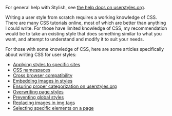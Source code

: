For general help with Stylish, see [the help docs on userstyles.org](http://userstyles.org/help).

Writing a user style from scratch requires a working knowledge of CSS. There are many CSS tutorials online, most of which are better than anything I could write. For those have limited knowledge of CSS, my recommendation would be to take an existing style that does something similar to what you want, and attempt to understand and modify it to suit your needs.

For those with some knowledge of CSS, here are some articles specifically about writing CSS for user styles:

* [Applying styles to specific sites](https://github.com/JasonBarnabe/stylish/wiki/Applying-styles-to-specific-sites)
* [CSS namespaces](https://github.com/JasonBarnabe/stylish/wiki/CSS-namespaces)
* [Cross browser compatibility](https://github.com/JasonBarnabe/stylish/wiki/Cross-browser-compatibility)
* [Embedding images in styles](https://github.com/JasonBarnabe/stylish/wiki/Embedding-images-in-styles)
* [Ensuring proper categorization on userstyles.org](https://github.com/JasonBarnabe/stylish/wiki/Ensuring-proper-categorization-on-userstyles.org)
* [Overwriting page styles](https://github.com/JasonBarnabe/stylish/wiki/Overwriting-page-styles)
* [Preventing global styles](https://github.com/JasonBarnabe/stylish/wiki/Preventing-global-styles)
* [Replacing images in img tags](https://github.com/JasonBarnabe/stylish/wiki/Replacing-images-in-img-tags)
* [Selecting specific elements on a page](https://github.com/JasonBarnabe/stylish/wiki/Selecting-specific-elements-on-a-page)
